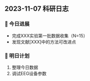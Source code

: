 ## 2023-11-07 科研日志

### 🧠 今日进展
- 完成XXX实验第一批数据收集（N=15）
- 发现文献[XXX]中的方法可改进点

### 📅 明日计划
1. 整理今日数据
2. 调试EEG设备参数
